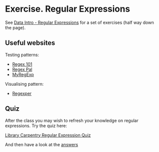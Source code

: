 Exercise. Regular Expressions
=============================

See [Data Intro - Regular Expressions](https://data-lessons.github.io/library-data-intro/04-regular-expressions/) for a set of exercises (half way down the page).

Useful websites
---------------

Testing patterns:

- [Regex 101](https://regex101.com/)
- [Regex Pal](https://www.regexpal.com/)
- [MyRegExp](http://myregexp.com/)

Visualising pattern:

- [Regexper](https://regexper.com)

Quiz
----

After the class you may wish to refresh your knowledge on regular expressions.  Try the quiz here:

[Library Carpentry Regular Expression Quiz](https://data-lessons.github.io/library-data-intro/05-quiz/)

And then have a look at the [answers](https://data-lessons.github.io/library-data-intro/06-quiz-answers/)
